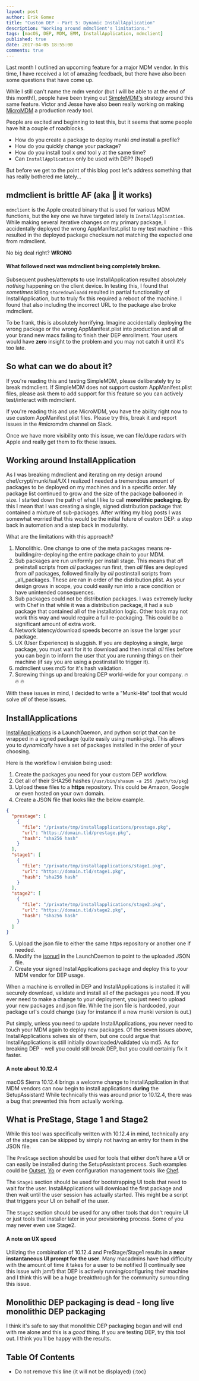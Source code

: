 ```yaml
---
layout: post
author: Erik Gomez
title: "Custom DEP - Part 5: Dynamic InstallApplication"
description: "Working around mdmclient's limitations."
tags: [macOS, DEP, MDM, EMM, InstallApplication, mdmclient]
published: true
date: 2017-04-05 18:55:00
comments: true
---
```


Last month I outlined an upcoming feature for a major MDM vendor. In this time, I have received a lot of amazing feedback, but there have also been some questions that have come up.

While I still can't name the mdm vendor (but I will be able to at the end of this month!), people have been trying out [SimpleMDM's](https://simplemdm.com/) strategy around this same feature. Victor and Jesse have also been really working on making [MicroMDM](https://github.com/micromdm) a production ready tool.

People are excited and beginning to test this, but it seems that some people have hit a couple of roadblocks.

* How do you create a package to deploy munki _and_ install a profile?
* How do you quickly change your package?
* How do you install tool x _and_ tool y at the same time?
* Can `InstallApplication` only be used with DEP? (Nope!)

But before we get to the point of this blog post let's address something that has really bothered me lately...

## mdmclient is brittle AF (aka :pray: it works)
`mdmclient` is the Apple created binary that is used for various MDM functions, but the key one we have targeted lately is `InstallApplication`. While making several iterative changes on my primary package, I accidentally deployed the wrong AppManifest.plist to my test machine - this resulted in the deployed package checksum not matching the expected one from mdmclient.

No big deal right? **WRONG**

#### What followed next was mdmclient being completely broken.
Subsequent pushes/attempts to use InstallApplication resulted absolutely _nothing_ happening on the client device. In testing this, I found that _sometimes_ killing `storedownloadd` resulted in partial functionality of InstallApplication, but to truly fix this required a reboot of the machine. I found that also including the incorrect URL to the package also broke mdmclient.

To be frank, this is absolutely horrifying. Imagine accidentally deploying the wrong package or the wrong AppManifest.plist into production and all of your brand new macs failing to finish their DEP enrollment. Your users would have **zero** insight to the problem and you may not catch it until it's too late.

## So what can we do about it?
If you're reading this and testing SimpleMDM, please deliberately try to break mdmclient. If SimpleMDM does not support custom AppManifest.plist files, please ask them to add support for this feature so you can actively test/interact with mdmclient.

If you're reading this and use MicroMDM, you have the ability right now to use custom AppManifest.plist files. Please try this, break it and report issues in the #micromdm channel on Slack.

Once we have more visibility onto this issue, we can file/dupe radars with Apple and really get them to fix these issues.

## Working around InstallApplication
As I was breaking mdmclient and iterating on my design around chef/crypt/munki/sal/UX I realized I needed a tremendous amount of packages to be deployed on my machines and in a specific order. My package list continued to grow and the size of the package ballooned in size. I started down the path of what I like to call **monolithic packaging**. By this I mean that I was creating a single, signed distribution package that contained a mixture of sub-packages. After writing my blog posts I was somewhat worried that this would be the initial future of custom DEP: a step back in automation and a step back in modularity.

What are the limitations with this approach?
1. Monolithic. One change to one of the meta packages means re-building/re-deploying the entire package chain to your MDM.
2. Sub packages are run uniformly per install stage. This means that _all_ preinstall scripts from _all_ packages run first, then _all_ files are deployed from _all_ packages, followed finally by _all_ postinstall scripts from _all_packages. These are ran in order of the distribution.plist. As your design grows in scope, you could easily run into a race condition or have unintended consequences.
3. Sub packages could not be distribution packages. I was extremely lucky with Chef in that while it was a distribution package, it had a sub package that contained all of the installation logic. Other tools may not work this way and would require a full re-packaging. This could be a significant amount of extra work.
4. Network latency/download speeds become an issue the larger your package.
5. UX (User Experience) is sluggish. If you are deploying a single, large package, you must wait for it to download and then install _all_ files before you can begin to inform the user that you are running things on their machine (if say you are using a postinstall to trigger it).
6. mdmclient uses md5 for it's hash validation.
7. Screwing things up and breaking DEP world-wide for your company. :fire: :fire: :fire:

With these issues in mind, I decided to write a "Munki-lite" tool that would solve _all_ of these issues.

## InstallApplications
[InstallApplications](https://github.com/erikng/installapplications) is a LaunchDaemon, and python script that can be wrapped in a signed package (quite easily using munki-pkg). This allows you to _dynamically_ have a set of packages installed in the order of your choosing.

Here is the workflow I envision being used:
1. Create the packages you need for your custom DEP workflow.
2. Get all of their SHA256 hashes (`/usr/bin/shasum -a 256 /path/to/pkg`)
3. Upload these files to a **https** repository. This could be Amazon, Google or even hosted on your own domain.
4. Create a JSON file that looks like the below example.
```json
{
  "prestage": [
    {
      "file": "/private/tmp/installapplications/prestage.pkg",
      "url": "https://domain.tld/prestage.pkg",
      "hash": "sha256 hash"
    }
  ],
  "stage1": [
    {
      "file": "/private/tmp/installapplications/stage1.pkg",
      "url": "https://domain.tld/stage1.pkg",
      "hash": "sha256 hash"
    }
  ],
  "stage2": [
    {
      "file": "/private/tmp/installapplications/stage2.pkg",
      "url": "https://domain.tld/stage2.pkg",
      "hash": "sha256 hash"
    }
  ]
}
```
5. Upload the json file to either the same https repository or another one if needed.
6. Modify the [jsonurl](https://github.com/erikng/installapplications/blob/master/payload/Library/LaunchDaemons/com.erikng.installapplications.plist#L12) in the LaunchDaemon to point to the uploaded JSON file.
7. Create your signed InstallApplications package and deploy this to your MDM vendor for DEP usage.

When a machine is enrolled in DEP and InstallApplications is installed it will securely download, validate and install all of the packages you need. If you ever need to make a change to your deployment, you just need to upload your new packages and json file. While the json file is hardcoded, your package url's could change (say for instance if a new munki version is out.)

Put simply, unless you need to update InstallApplications, you never need to touch your MDM again to deploy new packages. Of the seven issues above, InstallApplications solves six of them, but one could argue that InstallApplications is still initially downloaded/validated via md5. As for breaking DEP - well you could still break DEP, but you could certainly fix it faster.

#### A note about 10.12.4
macOS Sierra 10.12.4 brings a welcome change to InstallApplication in that MDM vendors can now begin to install applications **during** the SetupAssistant! While technically this was around prior to 10.12.4, there was a bug that prevented this from actually working.

## What is PreStage, Stage 1 and Stage2
While this tool was specifically written with 10.12.4 in mind, technically any of the stages can be skipped by simply not having an entry for them in the JSON file.

The `PreStage` section should be used for tools that either don't have a UI or can easily be installed during the SetupAssistant process. Such examples could be [Outset](https://github.com/chilcote/outset), [Yo](https://github.com/sheagcraig/yo) or even configuration management tools like [Chef](https://github.com/chef/chef).

The `Stage1` section should be used for bootstrapping UI tools that need to wait for the user. InstallApplications will download the first package and then wait until the user session has actually started. This might be a script that triggers your UI on behalf of the user.

The `Stage2` section should be used for any other tools that don't require UI or just tools that installer later in your provisioning process. Some of you may never even use Stage2.

#### A note on UX speed
Utilizing the combination of 10.12.4 and PreStage/Stage1 results in a **near instantaneous UI prompt for the user**. Many macadmins have had difficulty with the amount of time it takes for a user to be notified (I continually see this issue with jamf) that DEP is actively running/configuring their machine and I think this will be a huge breakthrough for the community surrounding this issue.


## Monolithic DEP packaging is dead - long live monolithic DEP packaging
I think it's safe to say that monolithic DEP packaging began and will end with me alone and this is a _good_ thing. If you are testing DEP, try this tool out. I think you'll be happy with the results.


## Table Of Contents
* Do not remove this line (it will not be displayed)
{:toc}
